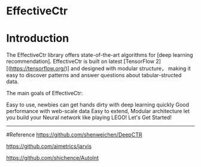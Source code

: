 # EffectiveCtr

# Introduction
The EffectiveCtr library offers state-of-the-art algorithms for [deep learning recommendation]. EffectiveCtr is built on latest [TensorFlow 2][(https://tensorflow.org/)] and designed with modular structure， making it easy to discover patterns and answer questions about tabular-structed data.

The main goals of EffectiveCtr:

Easy to use, newbies can get hands dirty with deep learning quickly
Good performance with web-scale data
Easy to extend, Modular architecture let you build your Neural network like playing LEGO!
Let's Get Started!

----

#Reference
https://github.com/shenweichen/DeepCTR

https://github.com/aimetrics/jarvis

https://github.com/shichence/AutoInt
